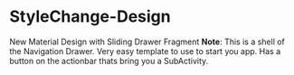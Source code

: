 # StyleChange-Design
New Material Design with Sliding Drawer Fragment
**Note**: This is a shell of the Navigation Drawer. Very easy template to use to start you app. 
Has a button on the actionbar thats bring you a SubActivity. 

